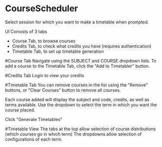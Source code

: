 # CourseScheduler

Select session for which you want to make a timetable when prompted.

UI Consists of 3 tabs
- Course Tab, to browse courses
- Credits Tab, to check what credits you have (requires authentication)
- Timetable Tab, to set up timetable generation

#Course Tab
Navigate using the SUBJECT and COURSE dropdown lists.
To add a course to the Timetable Tab, click the "Add to Timetabler" button.

#Credits Tab
Login to view your credits

#Timetable Tab
You can remove courses in the list using the "Remove" buttons, or "Clear Courses" button to remove all courses.

Each course added will display the subject and code, credits, as well as terms available.
Use the dropdown to select the term in which you want the course placed.

Click "Generate Timetables"

#Timetable View
The tabs at the top allow selection of course distributions (which courses go in which term)
The dropdowns allow selection of configurations of each term.
